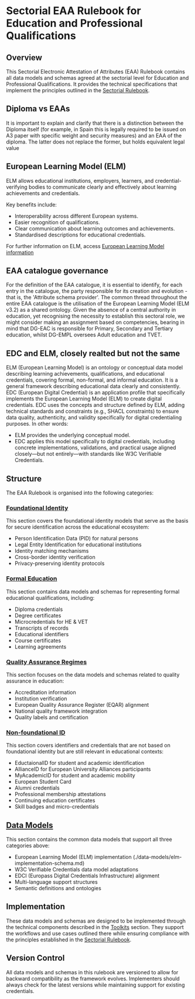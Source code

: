 # Sectorial EAA Rulebook for Education and Professional Qualifications

## Overview

This Sectorial Electronic Attestation of Attributes (EAA) Rulebook contains all data models and schemas agreed at the sectorial level for Education and Professional Qualifications. It provides the technical specifications that implement the principles outlined in the [Sectorial Rulebook](../sectorial-rulebook/).

## Diploma vs EAAs

It is important to explain and clarify that there is a distinction between the Diploma itself (for example, in Spain this is legally required to be issued on A3 paper with specific weight and security measures) and an EAA of the diploma. The latter does not replace the former, but holds equivalent legal value

## European Learning Model (ELM)

ELM allows educational institutions, employers, learners, and credential-verifying bodies to communicate clearly and effectively about learning achievements and credentials.

Key benefits include:
- Interoperability across different European systems.
- Easier recognition of qualifications.
- Clear communication about learning outcomes and achievements.
- Standardised descriptions for educational credentials.

For further information on ELM, access [European Learning Model information](./elm/elm.md)

## EAA catalogue governance
For the definition of the EAA catalogue, it is essential to identify, for each entry in the catalogue, the party responsible for its creation and evolution - that is, the 'Attribute schema provider'.
The common thread throughout the entire EAA catalogue is the utilisation of the European Learning Model (ELM v3.2) as a shared ontology.
Given the absence of a central authority in education, yet recognising the necessity to establish this sectoral role, we might consider making an assignment based on competencies, bearing in mind that DG-EAC is responsible for Primary, Secondary and Tertiary education, whilst DG-EMPL oversees Adult education and TVET.

## EDC and ELM, closely realted but not the same

ELM (European Learning Model) is an ontology or conceptual data model describing learning achievements, qualifications, and educational credentials, covering formal, non-formal, and informal education. It is a general framework describing educational data clearly and consistently.
EDC (European Digital Credential) is an application profile that specifically implements the European Learning Model (ELM) to create digital credentials. EDC uses the concepts and structure defined by ELM, adding technical standards and constraints (e.g., SHACL constraints) to ensure data quality, authenticity, and validity specifically for digital credentialing purposes.
In other words:

- ELM provides the underlying conceptual model.
- EDC applies this model specifically to digital credentials, including concrete implementations, validations, and practical usage aligned closely—but not entirely—with standards like W3C Verifiable Credentials.


## Structure

The EAA Rulebook is organised into the following categories:

### [Foundational Identity](./foundational-identity/)

This section covers the foundational identity models that serve as the basis for secure identification across the educational ecosystem:

- Person Identification Data (PID) for natural persons
- Legal Entity Identification for educational institutions
- Identity matching mechanisms
- Cross-border identity verification
- Privacy-preserving identity protocols

### [Formal Education](./formal-education/)

This section contains data models and schemas for representing formal educational qualifications, including:

- Diploma credentials
- Degree certificates
- Microcredentials for HE & VET
- Transcripts of records
- Educational identifiers
- Course certificates
- Learning agreements

### [Quality Assurance Regimes](./quality-assurance/)

This section focuses on the data models and schemas related to quality assurance in education:

- Accreditation information
- Institution verification
- European Quality Assurance Register (EQAR) alignment
- National quality framework integration
- Quality labels and certification

### [Non-foundational ID](./non-foundational-id/)

This section covers identifiers and credentials that are not based on foundational identity but are still relevant in educational contexts:

- EductaionalID for student and academic identification
- AllianceID for European University Alliances participants
- MyAcademicID for student and academic mobility
- European Student Card
- Alumni credentials
- Professional membership attestations
- Continuing education certificates
- Skill badges and micro-credentials

## [Data Models](./data-models/)

This section contains the common data models that support all three categories above:

- European Learning Model (ELM) implementation (./data-models/elm-implementation-schema.md)
- W3C Verifiable Credentials data model adaptations
- EDCI (Europass Digital Credentials Infrastructure) alignment
- Multi-language support structures
- Semantic definitions and ontologies

## Implementation

These data models and schemas are designed to be implemented through the technical components described in the [Toolkits](../toolkits/) section. They support the workflows and use cases outlined there while ensuring compliance with the principles established in the [Sectorial Rulebook](../sectorial-rulebook/).

## Version Control

All data models and schemas in this rulebook are versioned to allow for backward compatibility as the framework evolves. Implementers should always check for the latest versions while maintaining support for existing credentials.
